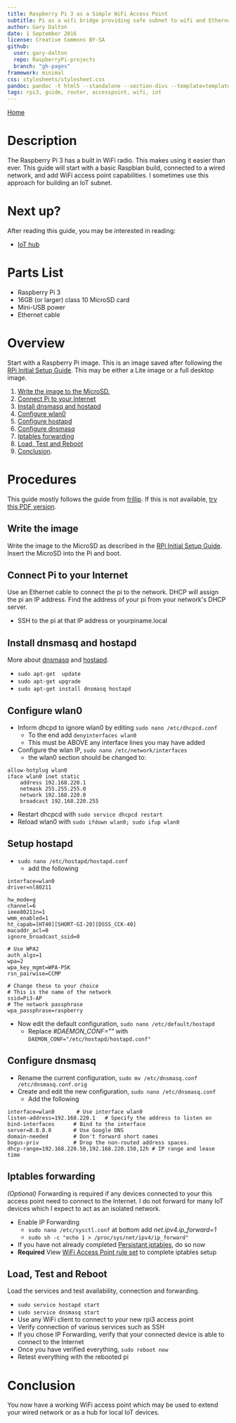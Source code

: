 ```yaml
---
title: Raspberry Pi 3 as a Simple WiFi Access Point
subtitle: Pi as a wifi bridge providing safe subnet to wifi and Ethernet
author: Gary Dalton
date: 1 September 2016
license: Creative Commons BY-SA
github:
  user: gary-dalton
  repo: RaspberryPi-projects
  branch: "gh-pages"
framework: minimal
css: stylesheets/stylesheet.css
pandoc: pandoc -t html5 --standalone --section-divs --template=template_github.html rpi3_simple_wifi_ap.md -o rpi3_simple_wifi_ap.html
tags: rpi3, guide, router, accesspoint, wifi, iot
---
```

[Home](index.html)

# Description

The Raspberry Pi 3 has a built in WiFi radio. This makes using it easier than ever. This guide will start with a basic Raspbian build, connected to a wired network, and add WiFi access point capabilities. I sometimes use this approach for building an IoT subnet.

# Next up?

After reading this guide, you may be interested in reading:

- [IoT hub](rpi3_iot_hub.html)

# Parts List

+ Raspberry Pi 3
+ 16GB (or larger) class 10 MicroSD card
+ Mini-USB power
+ Ethernet cable

# Overview

Start with a Raspberry Pi image. This is an image saved after following the [RPi Initial Setup Guide](rpi_initial_setup.html). This may be either a Lite image or a full desktop image.

1. [Write the image to the MicroSD.](#1)
2. [Connect Pi to your Internet](#2)
3. [Install dnsmasq and hostapd](#3)
4. [Configure wlan0](#4)
5. [Configure hostapd](#5)
6. [Configure dnsmasq](#6)
7. [Iptables forwarding](#7)
8. [Load, Test and Reboot](#8)
9. [Conclusion](#Conclusion).


# Procedures

This guide mostly follows the guide from [frillip](https://frillip.com/using-your-raspberry-pi-3-as-a-wifi-access-point-with-hostapd/). If this is not available, [try this PDF version](reference-docs/RaspberryPi3WiFiAccessPoint.pdf).

## <a name="1"></a>Write the image

Write the image to the MicroSD as described in the [RPi Initial Setup Guide](rpi_initial_setup.html). Insert the MicroSD into the Pi and boot.

## <a name="2"></a>Connect Pi to your Internet

Use an Ethernet cable to connect the pi to the network. DHCP will assign the pi an IP address. Find the address of your pi from your network's DHCP server.

+ SSH to the pi at that IP address or yourpiname.local

## <a name="3"></a>Install dnsmasq and hostapd

More about [dnsmasq](https://en.wikipedia.org/wiki/Dnsmasq) and [hostapd](https://en.wikipedia.org/wiki/Hostapd).

+ `sudo apt-get  update`
+ `sudo apt-get upgrade`
+ `sudo apt-get install dnsmasq hostapd`


## <a name="4"></a>Configure wlan0

+ Inform dhcpd to ignore wlan0 by editing `sudo nano /etc/dhcpcd.conf`
    - To the end add `denyinterfaces wlan0`
    - This must be ABOVE any interface lines you may have added
+ Configure the wlan IP, `sudo nano /etc/network/interfaces`
    - the wlan0 section should be changed to:

```
allow-hotplug wlan0  
iface wlan0 inet static  
    address 192.168.220.1
    netmask 255.255.255.0
    network 192.168.220.0
    broadcast 192.168.220.255
```

+ Restart dhcpcd with `sudo service dhcpcd restart`
+ Reload wlan0 with `sudo ifdown wlan0; sudo ifup wlan0`

## <a name="5"></a>Setup hostapd

+ `sudo nano /etc/hostapd/hostapd.conf`
    - add the following

```
interface=wlan0
driver=nl80211

hw_mode=g
channel=6
ieee80211n=1
wmm_enabled=1
ht_capab=[HT40][SHORT-GI-20][DSSS_CCK-40]
macaddr_acl=0
ignore_broadcast_ssid=0

# Use WPA2
auth_algs=1
wpa=2
wpa_key_mgmt=WPA-PSK
rsn_pairwise=CCMP

# Change these to your choice
# This is the name of the network
ssid=Pi3-AP
# The network passphrase
wpa_passphrase=raspberry
```

+ Now edit the default configuration, `sudo nano /etc/default/hostapd`
    - Replace _#DAEMON_CONF=""_ with `DAEMON_CONF="/etc/hostapd/hostapd.conf"`

## <a name="6"></a>Configure dnsmasq

+ Rename the current configuration, `sudo mv /etc/dnsmasq.conf /etc/dnsmasq.conf.orig `
+ Create and edit the new configuration, `sudo nano /etc/dnsmasq.conf`
    - Add the following

```
interface=wlan0       # Use interface wlan0  
listen-address=192.168.220.1   # Specify the address to listen on  
bind-interfaces      # Bind to the interface
server=8.8.8.8       # Use Google DNS  
domain-needed        # Don't forward short names  
bogus-priv           # Drop the non-routed address spaces.  
dhcp-range=192.168.220.50,192.168.220.150,12h # IP range and lease time  
```

## <a name="7"></a>Iptables forwarding

*(Optional)* Forwarding is required if any devices connected to your this access point need to connect to the Internet. I do not forward for many IoT devices which I expect to act as an isolated network.

+ Enable IP Forwarding
    - `sudo nano /etc/sysctl.conf` at bottom add _net.ipv4.ip_forward=1_
    - `sudo sh -c "echo 1 > /proc/sys/net/ipv4/ip_forward"`
+ If you have not already completed [Persistant iptables](rpi_iptables.html#2), do so now
+ **Required** View [WiFi Access Point rule set](rpi_iptables.html#5) to complete iptables setup

## <a name="8"></a>Load, Test and Reboot

Load the services and test availability, connection and forwarding.

+ `sudo service hostapd start`
+ `sudo service dnsmasq start`
+ Use any WiFi client to connect to your new rpi3 access point
+ Verify connection of various services such as SSH
+ If you chose IP Forwarding, verify that your connected device is able to connect to the Internet
+ Once you have verified everything, `sudo reboot now`
+ Retest everything with the rebooted pi

# <a name="Conclusion"></a>Conclusion

You now have a working WiFi access point which may be used to extend your wired network or as a hub for local IoT devices.
